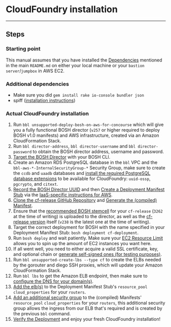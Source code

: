 # CloudFoundry installation
---

## Steps

### Starting point

This manual assumes that you have installed the [Dependencies](README.md#install-dependencies) mentioned in the main `README.md` on either your local machine or your `bastion server`/`jumpbox` in AWS EC2.

### Additional dependencies

- Make sure you did `gem install rake io-console bundler json`
- spiff ([installation instructions](https://github.com/cloudfoundry-incubator/spiff#installation))

### Actual CloudFoundry installation

1. Run `bbl unsupported-deploy-bosh-on-aws-for-concourse` which will give you a fully functional BOSH director (`v257` or higher required to deploy BOSH v1.0 manifests) and AWS infrastructure, created via an Amazon CloudFormation Stack.
2. Run `bbl director-address`, `bbl director-username` and `bbl director-password` to obtain the BOSH director address, username and password.
3. [Target the BOSH Director](https://docs.cloudfoundry.org/deploying/common/create_a_manifest.html#target) with your BOSH CLI.
4. Create an Amazon RDS PostgreSQL database in the `bbl` VPC and the `bbl-aws-*-InternalSecurityGroup-*` Security Group, make sure to create the `ccdb` and `uaadb` databases and [install the required PostgreSQL database extensions](https://docs.cloudfoundry.org/deploying/aws/cf-stub.html#editing) to be available for CloudFoundry: `uuid-ossp`, `pgcrypto`, and `citext`.
4. [Record the BOSH Director UUID](https://docs.cloudfoundry.org/deploying/common/create_a_manifest.html#uuid) and then [Create a Deployment Manifest Stub](https://docs.cloudfoundry.org/deploying/common/create_a_manifest.html#create-stub) via the [IaaS-specific instructions for AWS](https://docs.cloudfoundry.org/deploying/aws/cf-stub.html).
5. [Clone the cf-release GitHub Repository](https://docs.cloudfoundry.org/deploying/common/create_a_manifest.html#clone) and [Generate the (compiled) Manifest](https://docs.cloudfoundry.org/deploying/common/create_a_manifest.html#generate-manifest).
6. Ensure that the [recommended BOSH stemcell](http://bosh.io/stemcells/bosh-aws-xen-hvm-ubuntu-trusty-go_agent) for your `cf-release` (`3262` at the time of writing) is uploaded to the director, as well as the [cf-release version](http://bosh.io/releases/github.com/cloudfoundry/cf-release?all=1) itself (`v238` is the latest one at the time of writing).
7. Target the correct deployment for BOSH with the name specified in your Deployment Manifest Stub: `bosh deployment cf-deployment`.
8. Run `bosh deploy` and wait patiently. Make sure your [EC2 Resource Limit](http://docs.aws.amazon.com/AWSEC2/latest/UserGuide/ec2-resource-limits.html) allows you to spin up the amount of EC2 instances you want here.
9. If all went well, you need to either acquire a valid SSL certificate, key, and optional chain or [generate self-signed ones (for testing purposes)](http://www.akadia.com/services/ssh_test_certificate.html).
10. Run `bbl unsupported-create-lbs --type cf` to create the ELBs needed by the gorouter and diego SSH proxies, which will update your Amazon CloudFormation Stack.
11. Run `bbl lbs` to get the Amazon ELB endpoint, then make sure to [configure the DNS for your domain(s)](https://docs.cloudfoundry.org/devguide/deploy-apps/routes-domains.html#domains-dns).
12. [Add the elb(s)](https://github.com/pivotal-cf-experimental/bosh-bootloader/issues/42#issuecomment-230710972) to the Deployment Manifest Stub's `resource_pool` `cloud_properties` for your `routers`.
13. [Add an additional security group](https://github.com/pivotal-cf-experimental/bosh-bootloader/issues/42#issuecomment-229110469) to the (compiled) Manifests' `resource_pool` `cloud_properties` for your `routers`, this additional security group allows the ingress from our ELB that's required and is created by the previous `bbl` command.
14. [Verify the Deployment](https://docs.cloudfoundry.org/deploying/common/deploy.html#verify) and enjoy your fresh CloudFoundry installation!
